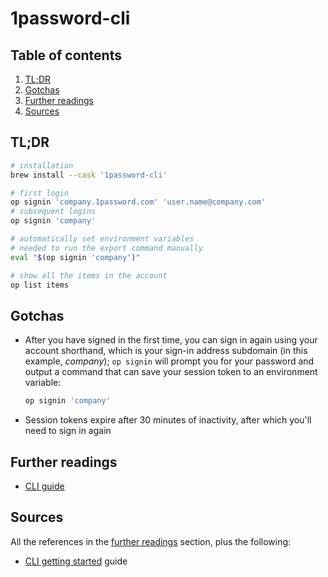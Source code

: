 # 1password-cli

## Table of contents <!-- omit in toc -->

1. [TL;DR](#tldr)
1. [Gotchas](#gotchas)
1. [Further readings](#further-readings)
1. [Sources](#sources)

## TL;DR

```sh
# installation
brew install --cask '1password-cli'

# first login
op signin 'company.1password.com' 'user.name@company.com'
# subsequent logins
op signin 'company'

# automatically set environment variables
# needed to run the export command manually
eval "$(op signin 'company')"

# show all the items in the account
op list items
```

## Gotchas

- After you have signed in the first time, you can sign in again using your account shorthand, which is your sign-in address subdomain (in this example, _company_); `op signin` will prompt you for your password and output a command that can save your session token to an environment variable:

  ```sh
  op signin 'company'
  ```

- Session tokens expire after 30 minutes of inactivity, after which you'll need to sign in again

## Further readings

- [CLI guide]


## Sources

All the references in the [further readings] section, plus the following:

- [CLI getting started] guide

<!--
  References
  -->

<!-- Upstream -->
[cli getting started]: https://support.1password.com/command-line-getting-started/
[cli guide]: https://support.1password.com/command-line/

<!-- In-article sections -->
[further readings]: #further-readings
